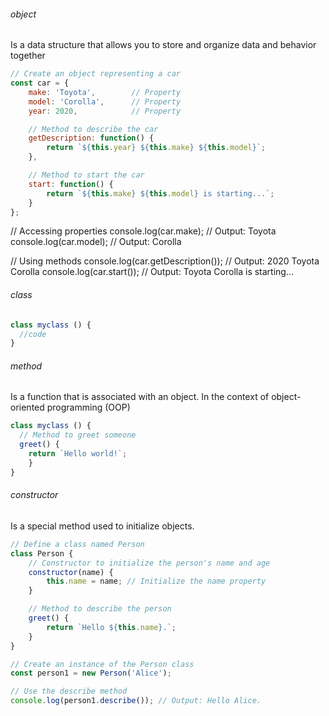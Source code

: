 ###### object
Is a data structure that allows you to store and organize data and behavior together
```javascript
// Create an object representing a car
const car = {
    make: 'Toyota',        // Property
    model: 'Corolla',      // Property
    year: 2020,            // Property

    // Method to describe the car
    getDescription: function() {
        return `${this.year} ${this.make} ${this.model}`;
    },

    // Method to start the car
    start: function() {
        return `${this.make} ${this.model} is starting...`;
    }
};
```

// Accessing properties
console.log(car.make);           // Output: Toyota
console.log(car.model);          // Output: Corolla

// Using methods
console.log(car.getDescription()); // Output: 2020 Toyota Corolla
console.log(car.start());          // Output: Toyota Corolla is starting...

###### class
```javascript
class myclass () {
  //code
}
```

###### method
Is a function that is associated with an object. In the context of object-oriented programming (OOP)
```javascript
class myclass () {
  // Method to greet someone
  greet() {
    return `Hello world!`;
    }
}
```

###### constructor
Is a special method used to initialize objects.
```javascript
// Define a class named Person
class Person {
    // Constructor to initialize the person's name and age
    constructor(name) {
        this.name = name; // Initialize the name property
    }

    // Method to describe the person
    greet() {
        return `Hello ${this.name}.`;
    }
}

// Create an instance of the Person class
const person1 = new Person('Alice');

// Use the describe method
console.log(person1.describe()); // Output: Hello Alice.
```
